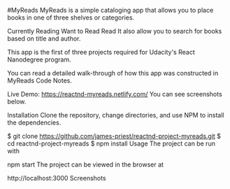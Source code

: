 #MyReads
MyReads is a simple cataloging app that allows you to place books in one of three shelves or categories.

Currently Reading
Want to Read
Read
It also allow you to search for books based on title and author.

This app is the first of three projects required for Udacity's React Nanodegree program.

You can read a detailed walk-through of how this app was constructed in MyReads Code Notes.

Live Demo: https://reactnd-myreads.netlify.com/
You can see screenshots below.

Installation
Clone the repository, change directories, and use NPM to install the dependencies.

$ git clone https://github.com/james-priest/reactnd-project-myreads.git
$ cd reactnd-project-myreads
$ npm install
Usage
The project can be run with

npm start
The project can be viewed in the browser at

http://localhost:3000
Screenshots

